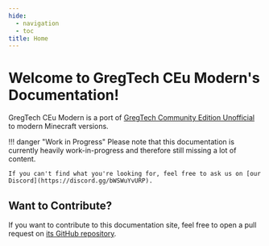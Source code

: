 ```yaml
---
hide:
  - navigation
  - toc
title: Home
---
```



# Welcome to GregTech CEu Modern's Documentation!

GregTech CEu Modern is a port of [GregTech Community Edition Unofficial](https://github.com/GregTechCEu/GregTech)
to modern Minecraft versions.

!!! danger "Work in Progress"
    Please note that this documentation is currently heavily work-in-progress and therefore still missing a lot of content.
    
    If you can't find what you're looking for, feel free to ask us on [our Discord](https://discord.gg/bWSWuYvURP).


## Want to Contribute?

If you want to contribute to this documentation site, feel free to open a pull request on
[its GitHub repository](https://github.com/GregTechCEu/gtceu-modern-docs).